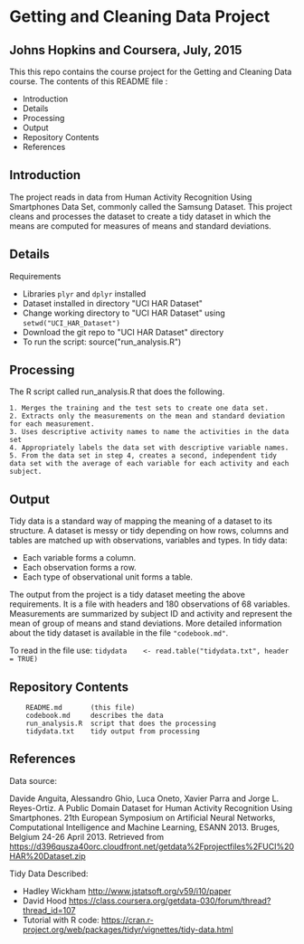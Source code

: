 # Getting and Cleaning Data Project
## Johns Hopkins and Coursera, July, 2015

This this repo contains the course project for the Getting and Cleaning Data course. The contents of this README file :

* Introduction
* Details
* Processing
* Output
* Repository Contents
* References

## Introduction

The project reads in data from Human Activity Recognition Using Smartphones Data Set, commonly called the Samsung Dataset.  This project cleans and processes the dataset to create a tidy dataset in which the means are computed for measures of means and standard deviations.

## Details
  
Requirements

*   Libraries `plyr` and `dplyr` installed
*   Dataset installed in directory "UCI HAR Dataset"
*   Change working directory to "UCI HAR Dataset" using `setwd("UCI_HAR_Dataset")`
*   Download the git repo to "UCI HAR Dataset" directory
*   To run the script: source("run_analysis.R") 
  
## Processing
The R script called run_analysis.R that does the following. 

    1. Merges the training and the test sets to create one data set.
    2. Extracts only the measurements on the mean and standard deviation for each measurement. 
    3. Uses descriptive activity names to name the activities in the data set
    4. Appropriately labels the data set with descriptive variable names. 
    5. From the data set in step 4, creates a second, independent tidy data set with the average of each variable for each activity and each subject.

## Output
Tidy data is a standard way of mapping the meaning of a dataset to its structure. A dataset is messy or tidy depending on how rows, columns and tables are matched up with observations, variables and types. In tidy data:

*    Each variable forms a column.
*    Each observation forms a row.
*    Each type of observational unit forms a table.

The output from the project is a tidy dataset meeting the above requirements.  It is a file with headers and 180 observations of 68 variables. Measurements are summarized by subject ID and activity and represent the mean of group of means and stand deviations.  More detailed information about the tidy dataset is available in the file `"codebook.md"`.

To read in the file use: 
    `tidydata    <- read.table("tidydata.txt", header = TRUE)`

## Repository Contents
        README.md       (this file)
        codebook.md     describes the data
        run_analysis.R  script that does the processing
        tidydata.txt    tidy output from processing
        
## References

Data source: 

Davide Anguita, Alessandro Ghio, Luca Oneto, Xavier Parra and Jorge L. Reyes-Ortiz. A Public Domain Dataset for Human Activity Recognition Using Smartphones. 21th European Symposium on Artificial Neural Networks, Computational Intelligence and Machine Learning, ESANN 2013. Bruges, Belgium 24-26 April 2013. Retrieved from https://d396qusza40orc.cloudfront.net/getdata%2Fprojectfiles%2FUCI%20HAR%20Dataset.zip

Tidy Data Described:

*  Hadley Wickham http://www.jstatsoft.org/v59/i10/paper
*  David Hood  https://class.coursera.org/getdata-030/forum/thread?thread_id=107
*  Tutorial with R code: https://cran.r-project.org/web/packages/tidyr/vignettes/tidy-data.html


  
